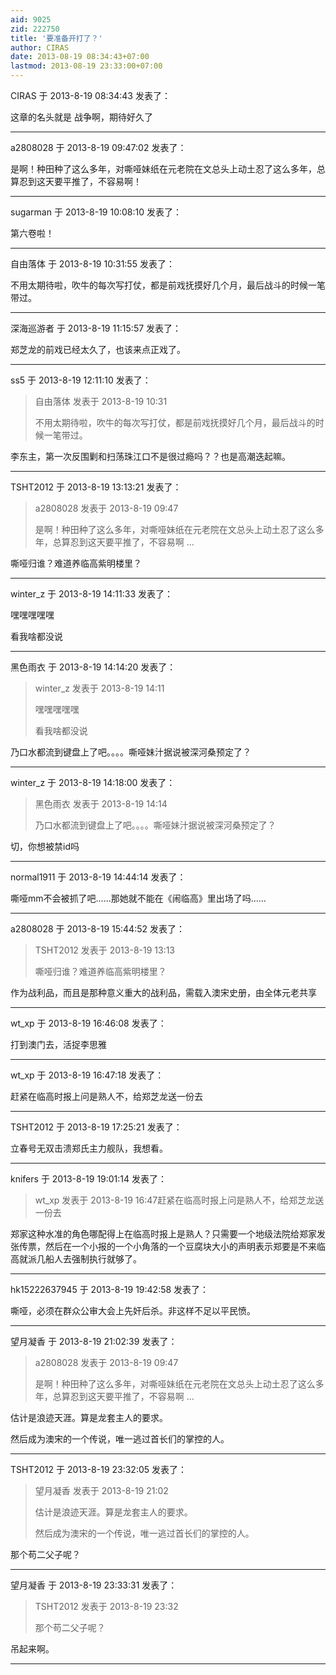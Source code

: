 ```yaml
---
aid: 9025
zid: 222750
title: '要准备开打了？'
author: CIRAS
date: 2013-08-19 08:34:43+07:00
lastmod: 2013-08-19 23:33:00+07:00
---
```


CIRAS 于 2013-8-19 08:34:43 发表了：

这章的名头就是 战争啊，期待好久了

---------

a2808028 于 2013-8-19 09:47:02 发表了：

是啊！种田种了这么多年，对嘶哑妹纸在元老院在文总头上动土忍了这么多年，总算忍到这天要平推了，不容易啊！

---------

sugarman 于 2013-8-19 10:08:10 发表了：

第六卷啦！

---------

自由落体 于 2013-8-19 10:31:55 发表了：

不用太期待啦，吹牛的每次写打仗，都是前戏抚摸好几个月，最后战斗的时候一笔带过。

---------

深海巡游者 于 2013-8-19 11:15:57 发表了：

郑芝龙的前戏已经太久了，也该来点正戏了。

---------

ss5 于 2013-8-19 12:11:10 发表了：

> 自由落体 发表于 2013-8-19 10:31
> 
> 不用太期待啦，吹牛的每次写打仗，都是前戏抚摸好几个月，最后战斗的时候一笔带过。



李东主，第一次反围剿和扫荡珠江口不是很过瘾吗？？也是高潮迭起嘛。

---------

TSHT2012 于 2013-8-19 13:13:21 发表了：

> a2808028 发表于 2013-8-19 09:47
> 
> 是啊！种田种了这么多年，对嘶哑妹纸在元老院在文总头上动土忍了这么多年，总算忍到这天要平推了，不容易啊 ...



嘶哑归谁？难道养临高紫明楼里？

---------

winter_z 于 2013-8-19 14:11:33 发表了：

嘿嘿嘿嘿嘿

看我啥都没说

---------

黑色雨衣 于 2013-8-19 14:14:20 发表了：

> winter\_z 发表于 2013-8-19 14:11
> 
> 嘿嘿嘿嘿嘿
> 
> 看我啥都没说



乃口水都流到键盘上了吧。。。。嘶哑妹汁据说被深河桑预定了？

---------

winter_z 于 2013-8-19 14:18:00 发表了：

> 黑色雨衣 发表于 2013-8-19 14:14
> 
> 乃口水都流到键盘上了吧。。。。嘶哑妹汁据说被深河桑预定了？



切，你想被禁id吗

---------

normal1911 于 2013-8-19 14:44:14 发表了：

嘶哑mm不会被抓了吧……那她就不能在《闹临高》里出场了吗……

---------

a2808028 于 2013-8-19 15:44:52 发表了：

> TSHT2012 发表于 2013-8-19 13:13
> 
> 嘶哑归谁？难道养临高紫明楼里？



作为战利品，而且是那种意义重大的战利品，需载入澳宋史册，由全体元老共享

---------

wt_xp 于 2013-8-19 16:46:08 发表了：

打到澳门去，活捉李思雅

---------

wt_xp 于 2013-8-19 16:47:18 发表了：

赶紧在临高时报上问是熟人不，给郑芝龙送一份去

---------

TSHT2012 于 2013-8-19 17:25:21 发表了：

立春号无双击溃郑氏主力舰队，我想看。

---------

knifers 于 2013-8-19 19:01:14 发表了：

> wt\_xp 发表于 2013-8-19 16:47赶紧在临高时报上问是熟人不，给郑芝龙送一份去



郑家这种水准的角色哪配得上在临高时报上是熟人？只需要一个地级法院给郑家发张传票，然后在一个小报的一个小角落的一个豆腐块大小的声明表示郑要是不来临高就派几船人去强制执行就够了。

---------

hk15222637945 于 2013-8-19 19:42:58 发表了：

嘶哑，必须在群众公审大会上先奸后杀。非这样不足以平民愤。

---------

望月凝香 于 2013-8-19 21:02:39 发表了：

> a2808028 发表于 2013-8-19 09:47
> 
> 是啊！种田种了这么多年，对嘶哑妹纸在元老院在文总头上动土忍了这么多年，总算忍到这天要平推了，不容易啊 ...



估计是浪迹天涯。算是龙套主人的要求。

然后成为澳宋的一个传说，唯一逃过首长们的掌控的人。

---------

TSHT2012 于 2013-8-19 23:32:05 发表了：

> 望月凝香 发表于 2013-8-19 21:02
> 
> 估计是浪迹天涯。算是龙套主人的要求。
> 
> 然后成为澳宋的一个传说，唯一逃过首长们的掌控的人。



那个苟二父子呢？

---------

望月凝香 于 2013-8-19 23:33:31 发表了：

> TSHT2012 发表于 2013-8-19 23:32
> 
> 那个苟二父子呢？



吊起来啊。

---------


